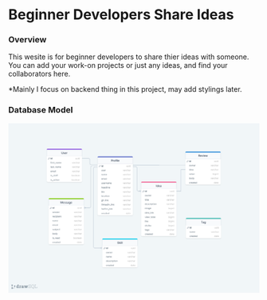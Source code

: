 # Beginner Developers Share Ideas

### Overview
This wesite is for beginner developers to share thier ideas with someone. You can add your work-on projects or just any ideas, and find your collaborators here.

*Mainly I focus on backend thing in this project, may add stylings later.

### Database Model
![database-model](./er-diagram.png)
